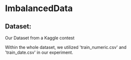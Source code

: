# ImbalancedData

## Dataset:

Our Dataset from a Kaggle contest

Within the whole dataset, we utilized 'train_numeric.csv' and 'train_date.csv' in our experiment.
